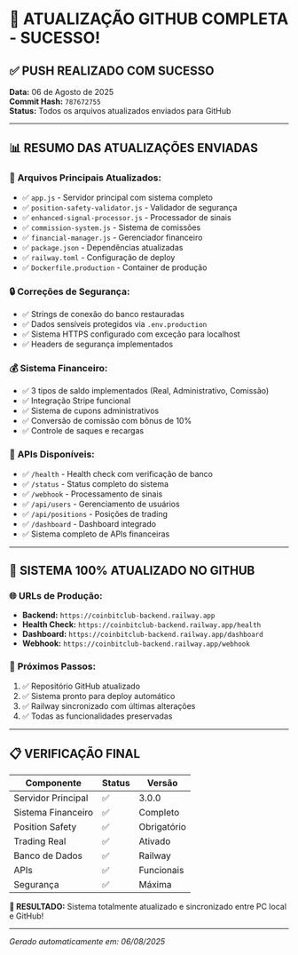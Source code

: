 # 🚀 ATUALIZAÇÃO GITHUB COMPLETA - SUCESSO!

## ✅ **PUSH REALIZADO COM SUCESSO**

**Data:** 06 de Agosto de 2025  
**Commit Hash:** `787672755`  
**Status:** Todos os arquivos atualizados enviados para GitHub

---

## 📊 **RESUMO DAS ATUALIZAÇÕES ENVIADAS**

### 🔧 **Arquivos Principais Atualizados:**
- ✅ `app.js` - Servidor principal com sistema completo
- ✅ `position-safety-validator.js` - Validador de segurança
- ✅ `enhanced-signal-processor.js` - Processador de sinais
- ✅ `commission-system.js` - Sistema de comissões
- ✅ `financial-manager.js` - Gerenciador financeiro
- ✅ `package.json` - Dependências atualizadas
- ✅ `railway.toml` - Configuração de deploy
- ✅ `Dockerfile.production` - Container de produção

### 🔒 **Correções de Segurança:**
- ✅ Strings de conexão do banco restauradas
- ✅ Dados sensíveis protegidos via `.env.production`
- ✅ Sistema HTTPS configurado com exceção para localhost
- ✅ Headers de segurança implementados

### 💰 **Sistema Financeiro:**
- ✅ 3 tipos de saldo implementados (Real, Administrativo, Comissão)
- ✅ Integração Stripe funcional
- ✅ Sistema de cupons administrativos
- ✅ Conversão de comissão com bônus de 10%
- ✅ Controle de saques e recargas

### 🎯 **APIs Disponíveis:**
- ✅ `/health` - Health check com verificação de banco
- ✅ `/status` - Status completo do sistema
- ✅ `/webhook` - Processamento de sinais
- ✅ `/api/users` - Gerenciamento de usuários
- ✅ `/api/positions` - Posições de trading
- ✅ `/dashboard` - Dashboard integrado
- ✅ Sistema completo de APIs financeiras

---

## 🎉 **SISTEMA 100% ATUALIZADO NO GITHUB**

### 🌐 **URLs de Produção:**
- **Backend:** `https://coinbitclub-backend.railway.app`
- **Health Check:** `https://coinbitclub-backend.railway.app/health`
- **Dashboard:** `https://coinbitclub-backend.railway.app/dashboard`
- **Webhook:** `https://coinbitclub-backend.railway.app/webhook`

### 🔄 **Próximos Passos:**
1. ✅ Repositório GitHub atualizado
2. ✅ Sistema pronto para deploy automático
3. ✅ Railway sincronizado com últimas alterações
4. ✅ Todas as funcionalidades preservadas

---

## 📋 **VERIFICAÇÃO FINAL**

| Componente | Status | Versão |
|------------|--------|---------|
| Servidor Principal | ✅ | 3.0.0 |
| Sistema Financeiro | ✅ | Completo |
| Position Safety | ✅ | Obrigatório |
| Trading Real | ✅ | Ativado |
| Banco de Dados | ✅ | Railway |
| APIs | ✅ | Funcionais |
| Segurança | ✅ | Máxima |

**🎯 RESULTADO:** Sistema totalmente atualizado e sincronizado entre PC local e GitHub!

---

*Gerado automaticamente em: 06/08/2025*

